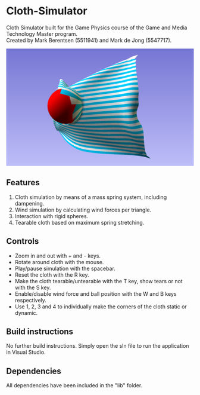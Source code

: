 # Cloth-Simulator
Cloth Simulator built for the Game Physics course of the Game and Media Technology Master program.  
Created by Mark Berentsen (5511941) and Mark de Jong (5547717).

![preview](preview.png)

## Features
1. Cloth simulation by means of a mass spring system, including dampening.
2. Wind simulation by calculating wind forces per triangle.
3. Interaction with rigid spheres.
4. Tearable cloth based on maximum spring stretching.

## Controls
- Zoom in and out with + and - keys.
- Rotate around cloth with the mouse.
- Play/pause simulation with the spacebar.
- Reset the cloth with the R key.
- Make the cloth tearable/untearable with the T key, show tears or not with the S key.
- Enable/disable wind force and ball position with the W and B keys respectively.
- Use 1, 2, 3 and 4 to individually make the corners of the cloth static or dynamic.

## Build instructions
No further build instructions. 
Simply open the sln file to run the application in Visual Studio.

## Dependencies
All dependencies have been included in the "lib" folder.
